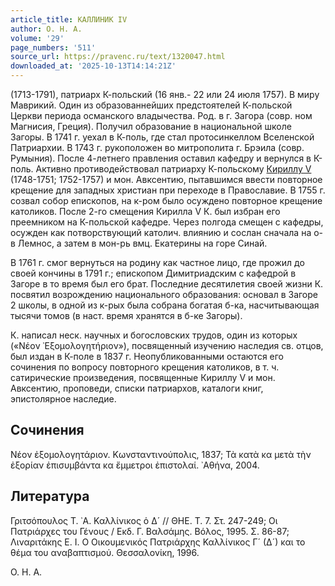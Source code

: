 ```yaml
---
article_title: КАЛЛИНИК IV
author: О. Н. А.
volume: '29'
page_numbers: '511'
source_url: https://pravenc.ru/text/1320047.html
downloaded_at: '2025-10-13T14:14:21Z'
---
```


(1713-1791), патриарх К-польский (16 янв.- 22 или 24 июля 1757). В миру Маврикий. Один из образованнейших предстоятелей К-польской Церкви периода османского владычества. Род. в г. Загора (совр. ном Магнисия, Греция). Получил образование в национальной школе Загоры. В 1741 г. уехал в К-поль, где стал протосинкеллом Вселенской Патриархии. В 1743 г. рукоположен во митрополита г. Брэила (совр. Румыния). После 4-летнего правления оставил кафедру и вернулся в К-поль. Активно противодействовал патриарху К-польскому [Кириллу V](<https://pravenc.ru/text/Кириллу V.html>) (1748-1751; 1752-1757) и мон. Авксентию, пытавшимся ввести повторное крещение для западных христиан при переходе в Православие. В 1755 г. созвал собор епископов, на к-ром было осуждено повторное крещение католиков. После 2-го смещения Кирилла V К. был избран его преемником на К-польской кафедре. Через полгода смещен с кафедры, осужден как потворствующий католич. влиянию и сослан сначала на о-в Лемнос, а затем в мон-рь вмц. Екатерины на горе Синай.

В 1761 г. смог вернуться на родину как частное лицо, где прожил до своей кончины в 1791 г.; епископом Димитриадским с кафедрой в Загоре в то время был его брат. Последние десятилетия своей жизни К. посвятил возрождению национального образования: основал в Загоре 2 школы, в одной из к-рых была собрана богатая б-ка, насчитывающая тысячи томов (в наст. время хранятся в б-ке Загоры).

К. написал неск. научных и богословских трудов, один из которых («Νέον ᾿Εξομολογητήριον»), посвященный изучению наследия св. отцов, был издан в К-поле в 1837 г. Неопубликованными остаются его сочинения по вопросу повторного крещения католиков, в т. ч. сатирические произведения, посвященные Кириллу V и мон. Авксентию, проповеди, списки патриархов, каталоги книг, эпистолярное наследие.

## Сочинения

Νέον ἐξομολογητάριον. Κωνσταντινούπολις, 1837; Τὰ κατὰ κα μετὰ τὴν ἐξορίαν ἐπισυμβάντα κα ἔμμετροι ἐπιστολαί. ᾿Αθήνα, 2004.

## Литература

Γριτσόπουλος Τ. ᾿Α. Καλλίνικος ὁ Δ´ // ΘΗΕ. Τ. 7. Στ. 247-249; Οι Πατριάρχες του Γένους / Εκδ. Γ. Βαλσάμης. Βόλος, 1995. Σ. 86-87; Λιναριτάκης Ε. Ι. Ο Οικουμενικός Πατριάρχης Καλλίνικος Γ´ (Δ´) και το θέμα του αναβαπτισμού. Θεσσαλονίκη, 1996.

О. Н. А.
